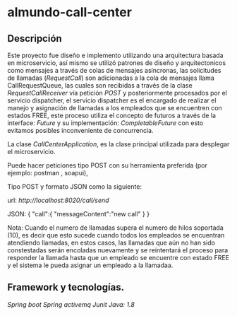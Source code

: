 # almundo-call-center

## Descripción

Este proyecto fue diseño e implemento utilizando una arquitectura basada en microservicio, así mismo se utilizó
patrones de diseño y arquitectonicos como mensajes a través de colas de mensajes asíncronas,
las solicitudes de llamadas (*RequestCall*)  son adicionadas a la cola de mensajes llama CallRequestQueue,
las cuales son recibidas a través  de la clase *RequestCallReceiver* vía petición *POST* y posteriormente procesados por el servicio dispatcher,
el servicio dispatcher es el encargado de realizar el manejo y asignación de llamadas a los empleados que se encuentren
con estados FREE, este proceso utiliza el concepto de futuros a través de la interface: *Future* y su implementación: *CompletableFuture* con esto
evitamos posibles inconveniente de concurrencia.


La clase *CallCenterApplication*, es la clase principal utilizada para desplegar el microservicio.

Puede hacer peticiones tipo POST con su herramienta preferida (por ejemplo: postman , soapui),

Tipo POST y formato JSON como la siguiente:

url: *http://localhost:8020/call/send*

JSON:
{
	"call":{
		"messageContent":"new call"
	}
}

Nota: Cuando el numero de llamadas supera el numero de hilos soportada (10), es decir que esto sucede cuando
todos los empleados se encuentran atendiendo llamadas, en estos casos, las llamadas que aún no han sido constestadas
serán encoladas nuevamente y se reintentará el proceso para responder la llamada hasta que un empleado se encuentre con estado FREE
y el sistema le pueda asignar un empleado a la llamadaa.

## Framework y tecnologías.

*Spring boot*
*Spring activemq*
*Junit*
*Java: 1.8*

